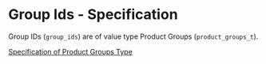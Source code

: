 # Group Ids - Specification

Group IDs (`group_ids`) are of value type Product Groups (`product_groups_t`).

[Specification of Product Groups Type](types/product_groups-spec.en.md)
